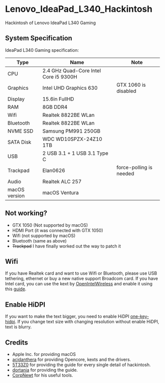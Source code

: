 # Lenovo_IdeaPad_L340_Hackintosh
Hackintosh of Lenovo IdeaPad L340 Gaming

## System Specification
IdeaPad L340 Gaming specification:

| Type | Name | Note |
| --- | --- | --- |
| CPU | 2.4 GHz Quad-Core Intel Core i5 9300H | |
| Graphics | Intel UHD Graphics 630 | GTX 1060 is disabled |
| Display | 15.6in FullHD |
| RAM | 8GB DDR4 |
| Wifi | Realtek 8822BE WLan |
| Bluetooth | Realtek 8822BE WLan |
| NVME SSD| Samsung PM991 250GB |
| SATA Disk | WDC WD10SPZX-24Z10 1TB |
| USB | 2 USB 3.1 + 1 USB 3.1 Type C |
| Trackpad | Elan0626 | force-polling is needed |
| Audio | Realtek ALC 257 |
| macOS version| macOS Ventura |

## Not working?

- GTX 1050 (Not supported by macOS)
- HDMI Port (it was connected with GTX 1050)
- Wifi (not supported by macOS) 
- Bluetooth (same as above)
- ~~Trackpad~~ I have finally worked out the way to patch it

## Wifi

If you have Realtek card and want to use Wifi or Bluetooth, please use USB tethering, ethernet or buy a new native support Broadcom card. If you have Intel card, you can use the kext by [OpenIntelWireless](https://github.com/OpenIntelWireless/itlwm/releases) and enable it using this [guide](https://openintelwireless.github.io/itlwm/).
 
## Enable HiDPI

If you want to make the text bigger, you need to enable HiDPI [one-key-hidpi](https://github.com/xzhih/one-key-hidpi). If you change text size with changing resolution without enable HiDPI, text is blurry.

## Credits
- Apple Inc. for providing macOS
- [acidanthera](https://github.com/acidanthera) for providing Opencore, kexts and the drivers.
- [5T33Z0](https://github.com/5T33Z0/OC-Little-Translated) for providing the guide for every single detail of hackintosh.
- [dortania](https://github.com/dortania) for providing the guide.
- [CorpNewt](https://github.com/corpnewt) for his useful tools.
